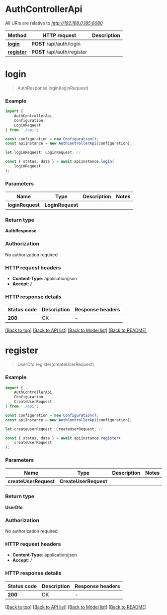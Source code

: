 # AuthControllerApi

All URIs are relative to *http://192.168.0.185:8080*

|Method | HTTP request | Description|
|------------- | ------------- | -------------|
|[**login**](#login) | **POST** /api/auth/login | |
|[**register**](#register) | **POST** /api/auth/register | |

# **login**
> AuthResponse login(loginRequest)


### Example

```typescript
import {
    AuthControllerApi,
    Configuration,
    LoginRequest
} from './api';

const configuration = new Configuration();
const apiInstance = new AuthControllerApi(configuration);

let loginRequest: LoginRequest; //

const { status, data } = await apiInstance.login(
    loginRequest
);
```

### Parameters

|Name | Type | Description  | Notes|
|------------- | ------------- | ------------- | -------------|
| **loginRequest** | **LoginRequest**|  | |


### Return type

**AuthResponse**

### Authorization

No authorization required

### HTTP request headers

 - **Content-Type**: application/json
 - **Accept**: */*


### HTTP response details
| Status code | Description | Response headers |
|-------------|-------------|------------------|
|**200** | OK |  -  |

[[Back to top]](#) [[Back to API list]](../README.md#documentation-for-api-endpoints) [[Back to Model list]](../README.md#documentation-for-models) [[Back to README]](../README.md)

# **register**
> UserDto register(createUserRequest)


### Example

```typescript
import {
    AuthControllerApi,
    Configuration,
    CreateUserRequest
} from './api';

const configuration = new Configuration();
const apiInstance = new AuthControllerApi(configuration);

let createUserRequest: CreateUserRequest; //

const { status, data } = await apiInstance.register(
    createUserRequest
);
```

### Parameters

|Name | Type | Description  | Notes|
|------------- | ------------- | ------------- | -------------|
| **createUserRequest** | **CreateUserRequest**|  | |


### Return type

**UserDto**

### Authorization

No authorization required

### HTTP request headers

 - **Content-Type**: application/json
 - **Accept**: */*


### HTTP response details
| Status code | Description | Response headers |
|-------------|-------------|------------------|
|**200** | OK |  -  |

[[Back to top]](#) [[Back to API list]](../README.md#documentation-for-api-endpoints) [[Back to Model list]](../README.md#documentation-for-models) [[Back to README]](../README.md)

